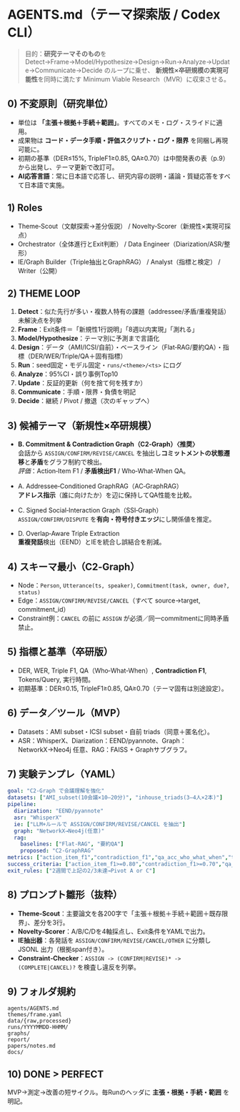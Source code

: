 # AGENTS.md（テーマ探索版 / Codex CLI）

> 目的：**研究テーマそのもの**を Detect→Frame→Model/Hypothesize→Design→Run→Analyze→Update→Communicate→Decide のループに乗せ、
> **新規性×卒研規模の実現可能性**を同時に満たす Minimum Viable Research（MVR）に収束させる。

## 0) 不変原則（研究単位）
- 単位は **「主張＋根拠＋手続＋範囲」**。すべてのメモ・ログ・スライドに適用。
- 成果物は **コード・データ手順・評価スクリプト・ログ・限界** を同梱し再現可能に。
- 初期の基準（DER≤15%, TripleF1≥0.85, QA≥0.70）は中間発表の表（p.9）から出発し、テーマ更新で改訂可。
- **AI応答言語**：常に日本語で応答し、研究内容の説明・議論・質疑応答をすべて日本語で実施。

## 1) Roles
- Theme‑Scout（文献探索→差分仮説） / Novelty‑Scorer（新規性×実現可採点）
- Orchestrator（全体進行とExit判断） / Data Engineer（Diarization/ASR/整形）
- IE/Graph Builder（Triple抽出とGraphRAG） / Analyst（指標と検定） / Writer（公開）

## 2) THEME LOOP
1) **Detect**：似た先行が多い・複数人特有の課題（addressee/矛盾/重複発話）未解決点を列挙  
2) **Frame**：Exit条件＝「新規性1行説明」「8週以内実現」「測れる」  
3) **Model/Hypothesize**：テーマ別に予測まで言語化  
4) **Design**：データ（AMI/ICSI/自前）・ベースライン（Flat‑RAG/要約QA）・指標（DER/WER/Triple/QA＋固有指標）  
5) **Run**：seed固定・モデル固定・`runs/<theme>/<ts>` にログ  
6) **Analyze**：95%CI・誤り事例Top10  
7) **Update**：反証的更新（何を捨て何を残すか）  
8) **Communicate**：手順・限界・負債を明記  
9) **Decide**：継続 / Pivot / 撤退（次のギャップへ）

## 3) 候補テーマ（新規性×卒研規模）
- **B. Commitment & Contradiction Graph（C2‑Graph）〈推奨〉**  
  会話から `ASSIGN/CONFIRM/REVISE/CANCEL` を抽出し**コミットメントの状態遷移**と**矛盾**をグラフ制約で検出。  
  *評価*：Action‑Item F1 / **矛盾検出F1** / Who‑What‑When QA。

- A. Addressee‑Conditioned GraphRAG（AC‑GraphRAG）  
  **アドレス指示**（誰に向けたか）を辺に保持してQA性能を比較。

- C. Signed Social‑Interaction Graph（SSI‑Graph）  
  `ASSIGN/CONFIRM/DISPUTE` を**有向・符号付きエッジ**にし関係値を推定。

- D. Overlap‑Aware Triple Extraction  
  **重複発話**検出（EEND）とIEを統合し誤結合を削減。

## 4) スキーマ最小（C2‑Graph）
- Node：`Person`, `Utterance(ts, speaker)`, `Commitment(task, owner, due?, status)`  
- Edge：`ASSIGN/CONFIRM/REVISE/CANCEL`（すべて source→target, commitment_id）  
- Constraint例：`CANCEL` の前に `ASSIGN` が必須／同一commitmentに同時矛盾禁止。

## 5) 指標と基準（卒研版）
- DER, WER, Triple F1, QA（Who‑What‑When）, **Contradiction F1**, Tokens/Query, 実行時間。  
- 初期基準：DER≤0.15, TripleF1≥0.85, QA≥0.70（テーマ固有は別途設定）。

## 6) データ／ツール（MVP）
- Datasets：AMI subset・ICSI subset・自前 triads（同意＋匿名化）。
- ASR：WhisperX、Diarization：EEND/pyannote、Graph：NetworkX→Neo4j 任意、RAG：FAISS + Graphサブグラフ。

## 7) 実験テンプレ（YAML）
```yaml
goal: "C2‑Graph で会議理解を強化"
datasets: ["AMI_subset(10会議×10–20分)", "inhouse_triads(3–4人×2本)"]
pipeline:
  diarization: "EEND/pyannote"
  asr: "WhisperX"
  ie: ["LLM+ルールで ASSIGN/CONFIRM/REVISE/CANCEL を抽出"]
  graph: "NetworkX→Neo4j(任意)"
  rag:
    baselines: ["Flat-RAG", "要約QA"]
    proposed: "C2-GraphRAG"
metrics: ["action_item_f1","contradiction_f1","qa_acc_who_what_when","tokens_per_query"]
success_criteria: ["action_item_f1>=0.80","contradiction_f1>=0.70","qa_acc_who_what_when>=0.75"]
exit_rules: ["2週間で上記の2/3未達→Pivot A or C"]
```

## 8) プロンプト雛形（抜粋）
- **Theme‑Scout**：主要論文を各200字で「主張＋根拠＋手続＋範囲＋既存限界」、差分を3行。  
- **Novelty‑Scorer**：A/B/C/Dを4軸採点し、Exit条件をYAMLで出力。  
- **IE抽出器**：各発話を `ASSIGN/CONFIRM/REVISE/CANCEL/OTHER` に分類し JSONL 出力（根拠span付き）。  
- **Constraint‑Checker**：`ASSIGN -> (CONFIRM|REVISE)* -> (COMPLETE|CANCEL)?` を検査し違反を列挙。

## 9) フォルダ規約
```
agents/AGENTS.md
themes/frame.yaml
data/{raw,processed}
runs/YYYYMMDD-HHMM/
graphs/
report/
papers/notes.md
docs/
```

## 10) DONE > PERFECT
MVP→測定→改善の短サイクル。毎Runのヘッダに **主張・根拠・手続・範囲** を明記。
